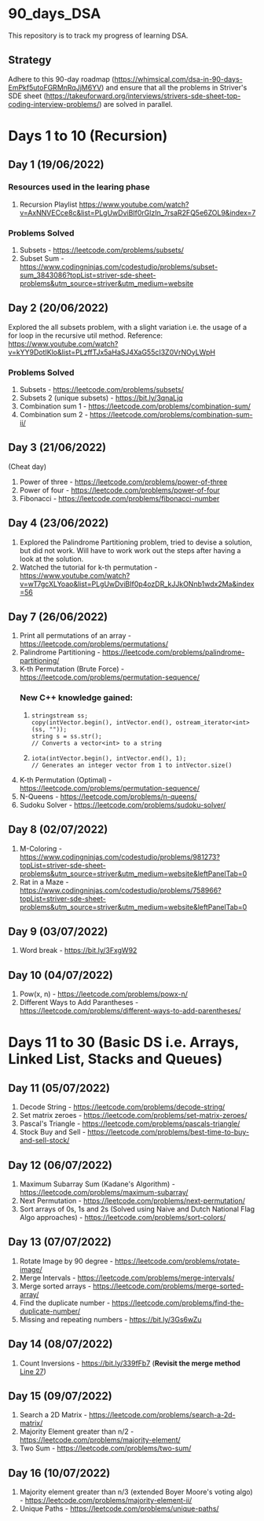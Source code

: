 # 90_days_DSA
This repository is to track my progress of learning DSA.

## Strategy

Adhere to this 90-day roadmap (https://whimsical.com/dsa-in-90-days-EmPkf5utoFGRMnRqJjM6YV) and ensure that all the problems in  Striver's SDE sheet (https://takeuforward.org/interviews/strivers-sde-sheet-top-coding-interview-problems/) are solved in parallel.

# Days 1 to 10 (Recursion)

## Day 1 (19/06/2022)

### Resources used in the learing phase
1. Recursion Playlist https://www.youtube.com/watch?v=AxNNVECce8c&list=PLgUwDviBIf0rGlzIn_7rsaR2FQ5e6ZOL9&index=7

### Problems Solved

1. Subsets - https://leetcode.com/problems/subsets/
2. Subset Sum - https://www.codingninjas.com/codestudio/problems/subset-sum_3843086?topList=striver-sde-sheet-problems&utm_source=striver&utm_medium=website


## Day 2 (20/06/2022)

Explored the all subsets problem, with a slight variation i.e. the usage of a for loop in the recursive util method.
Reference: https://www.youtube.com/watch?v=kYY9DotIKlo&list=PLzffTJx5aHaSJ4XaG55cI3Z0VrNOyLWpH

### Problems Solved

1. Subsets - https://leetcode.com/problems/subsets/
2. Subsets 2 (unique subsets) - https://bit.ly/3qnaLjq
3. Combination sum 1 - https://leetcode.com/problems/combination-sum/
4. Combination sum 2 - https://leetcode.com/problems/combination-sum-ii/

## Day 3 (21/06/2022) 
(Cheat day)

1. Power of three - https://leetcode.com/problems/power-of-three
2. Power of four - https://leetcode.com/problems/power-of-four
3. Fibonacci - https://leetcode.com/problems/fibonacci-number

## Day 4 (23/06/2022)

1. Explored the Palindrome Partitioning problem, tried to devise a solution, but did not work. Will have to work work out the steps after having a look at the solution.
2. Watched the tutorial for k-th permutation - https://www.youtube.com/watch?v=wT7gcXLYoao&list=PLgUwDviBIf0p4ozDR_kJJkONnb1wdx2Ma&index=56

## Day 7 (26/06/2022)

1. Print all permutations of an array - https://leetcode.com/problems/permutations/
2. Palindrome Partitioning - https://leetcode.com/problems/palindrome-partitioning/
3. K-th Permutation (Brute Force) - https://leetcode.com/problems/permutation-sequence/
    ### New C++ knowledge gained:
      1. ```
         stringstream ss;
         copy(intVector.begin(), intVector.end(), ostream_iterator<int>(ss, ""));
         string s = ss.str();
         // Converts a vector<int> to a string
         ```
      2. ```
         iota(intVector.begin(), intVector.end(), 1);
         // Generates an integer vector from 1 to intVector.size()
         ```
4. K-th Permutation (Optimal) - https://leetcode.com/problems/permutation-sequence/
5. N-Queens - https://leetcode.com/problems/n-queens/
6. Sudoku Solver - https://leetcode.com/problems/sudoku-solver/

## Day 8 (02/07/2022)

1. M-Coloring - https://www.codingninjas.com/codestudio/problems/981273?topList=striver-sde-sheet-problems&utm_source=striver&utm_medium=website&leftPanelTab=0
2. Rat in a Maze - https://www.codingninjas.com/codestudio/problems/758966?topList=striver-sde-sheet-problems&utm_source=striver&utm_medium=website&leftPanelTab=0

## Day 9 (03/07/2022)

1. Word break - https://bit.ly/3FxgW92

## Day 10 (04/07/2022)

1. Pow(x, n) - https://leetcode.com/problems/powx-n/
2. Different Ways to Add Parantheses - https://leetcode.com/problems/different-ways-to-add-parentheses/

# Days 11 to 30 (Basic DS i.e. Arrays, Linked List, Stacks and Queues)

## Day 11 (05/07/2022)

1. Decode String - https://leetcode.com/problems/decode-string/
2. Set matrix zeroes - https://leetcode.com/problems/set-matrix-zeroes/
3. Pascal's Triangle - https://leetcode.com/problems/pascals-triangle/
4. Stock Buy and Sell - https://leetcode.com/problems/best-time-to-buy-and-sell-stock/

## Day 12 (06/07/2022)

1. Maximum Subarray Sum (Kadane's Algorithm) - https://leetcode.com/problems/maximum-subarray/
2. Next Permutation - https://leetcode.com/problems/next-permutation/
3. Sort arrays of 0s, 1s and 2s (Solved using Naive and Dutch National Flag Algo approaches) - https://leetcode.com/problems/sort-colors/

## Day 13 (07/07/2022)

1. Rotate Image by 90 degree - https://leetcode.com/problems/rotate-image/
2. Merge Intervals - https://leetcode.com/problems/merge-intervals/
3. Merge sorted arrays - https://leetcode.com/problems/merge-sorted-array/
4. Find the duplicate number - https://leetcode.com/problems/find-the-duplicate-number/
5. Missing and repeating numbers - https://bit.ly/3Gs6wZu

## Day 14 (08/07/2022)

1. Count Inversions - https://bit.ly/339fFb7 (**Revisit the merge method**  [Line 27](https://github.com/Infinity-Intellect/90_days_DSA/blob/main/Day14/countInversion.cpp#L27))

## Day 15 (09/07/2022)

1. Search a 2D Matrix - https://leetcode.com/problems/search-a-2d-matrix/
2. Majority Element greater than n/2 - https://leetcode.com/problems/majority-element/
3. Two Sum - https://leetcode.com/problems/two-sum/

## Day 16 (10/07/2022)

1. Majority element greater than n/3 (extended Boyer Moore's voting algo) - https://leetcode.com/problems/majority-element-ii/
2. Unique Paths - https://leetcode.com/problems/unique-paths/
